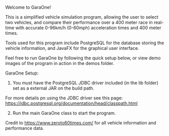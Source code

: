Welcome to GaraOne!

This is a simplified vehicle simulation program, allowing the user to select two vehicles, and compare their performance over a 400 meter race in real-time with accurate 0-96km/h (0-60mph) acceleration times and 400 meter times. 


Tools used for this program include PostgreSQL for the database storing the vehicle information, and JavaFX for the graphical user interface.  


Feel free to run GaraOne by following the quick setup below, or view demo images of the program in action in the demos folder.

GaraOne Setup:

1. You must have the PostgreSQL JDBC driver included (in the lib folder) set as a external JAR on the build path.  

For more details pn using the JDBC driver see this page:
https://jdbc.postgresql.org/documentation/head/classpath.html

2. Run the main GaraOne class to start the program. 


Credit to https://www.zeroto60times.com/ for all vehicle information and performance data. 
